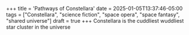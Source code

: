 +++
title = 'Pathways of Constellara'
date = 2025-01-05T13:37:46-05:00
tags = ["Constellara", "science fiction", "space opera", "space fantasy", "shared universe"]
draft = true
+++
Constellara is the cuddliest wuddliest star cluster in the universe